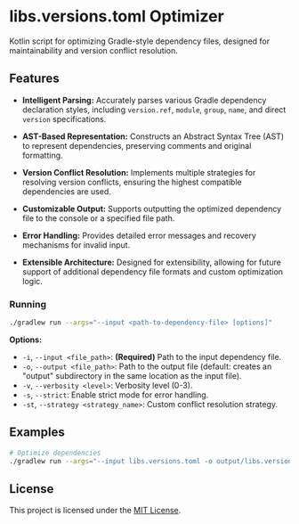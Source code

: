 # libs.versions.toml Optimizer

Kotlin script for optimizing Gradle-style dependency files, designed for maintainability and version conflict
resolution.

## Features

- **Intelligent Parsing:** Accurately parses various Gradle dependency declaration styles,
  including `version.ref`, `module`, `group`, `name`, and direct `version` specifications.

- **AST-Based Representation:** Constructs an Abstract Syntax Tree (AST) to represent dependencies, preserving comments
  and original formatting.

- **Version Conflict Resolution:** Implements multiple strategies for resolving version conflicts, ensuring the highest
  compatible dependencies are used.

- **Customizable Output:**  Supports outputting the optimized dependency file to the console or a specified file path.

- **Error Handling:** Provides detailed error messages and recovery mechanisms for invalid input.

- **Extensible Architecture:** Designed for extensibility, allowing for future support of additional dependency file
  formats and custom optimization logic.

### Running

```bash
./gradlew run --args="--input <path-to-dependency-file> [options]"
```

**Options:**

- `-i`, `--input <file_path>`: **(Required)** Path to the input dependency file.
- `-o`, `--output <file_path>`: Path to the output file (default: creates an "output" subdirectory in the same location
  as the input file).
- `-v`, `--verbosity <level>`: Verbosity level (0-3).
- `-s`, `--strict`: Enable strict mode for error handling.
- `-st`, `--strategy <strategy_name>`: Custom conflict resolution strategy.

## Examples

```bash
# Optimize dependencies
./gradlew run --args="--input libs.versions.toml -o output/libs.versions.toml" 
```

## License

This project is licensed under the [MIT License](LICENSE). 
